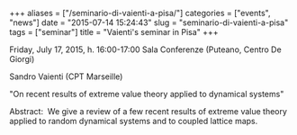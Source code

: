 +++
aliases = ["/seminario-di-vaienti-a-pisa/"]
categories = ["events", "news"]
date = "2015-07-14 15:24:43"
slug = "seminario-di-vaienti-a-pisa"
tags = ["seminar"]
title = "Vaienti's seminar in Pisa"
+++

Friday, July 17, 2015, h. 16:00-17:00 Sala Conferenze (Puteano, Centro
De Giorgi)

Sandro Vaienti (CPT Marseille)

"On recent results of extreme value theory applied to dynamical systems"

Abstract:  We give a review of a few recent results of extreme value
theory applied to random dynamical systems and to coupled lattice maps.
